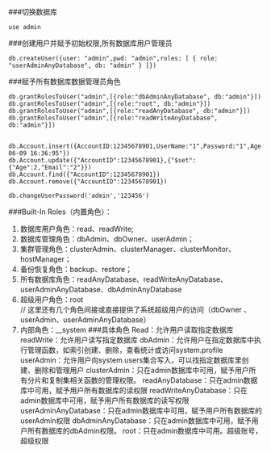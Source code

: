 ###切换数据库
```mongo
use admin
```
###创建用户并赋予初始权限,所有数据库用户管理员
```mongo
db.createUser({user: "admin",pwd: "admin",roles: [ { role: "userAdminAnyDatabase", db: "admin" } ]})
```
###赋予所有数据库数据管理员角色
```mongo
db.grantRolesToUser("admin",[{role:"dbAdminAnyDatabase", db:"admin"}])
db.grantRolesToUser("admin",[{role:"root", db:"admin"}])
db.grantRolesToUser("admin",[{role:"readAnyDatabase", db:"admin"}])
db.grantRolesToUser("admin",[{role:"readWriteAnyDatabase", db:"admin"}])


db.Account.insert({AccountID:12345678901,UserName:"1",Password:"1",Age:1,Email:"1",RegisterDate:"2011-06-09 16:36:95"})
db.Account.update({"AccountID":12345678901},{"$set":{"Age":2,"Email":"2"}})
db.Account.find({"AccountID":12345678901})
db.Account.remove({"AccountID":12345678901})

db.changeUserPassword('admin','123456')
```

###Built-In Roles（内置角色）：
1. 数据库用户角色：read、readWrite;
2. 数据库管理角色：dbAdmin、dbOwner、userAdmin；
3. 集群管理角色：clusterAdmin、clusterManager、clusterMonitor、hostManager；
4. 备份恢复角色：backup、restore；
5. 所有数据库角色：readAnyDatabase、readWriteAnyDatabase、userAdminAnyDatabase、dbAdminAnyDatabase
6. 超级用户角色：root  
// 这里还有几个角色间接或直接提供了系统超级用户的访问（dbOwner 、userAdmin、userAdminAnyDatabase）
7. 内部角色：__system
###具体角色
Read：允许用户读取指定数据库
readWrite：允许用户读写指定数据库
dbAdmin：允许用户在指定数据库中执行管理函数，如索引创建、删除，查看统计或访问system.profile
userAdmin：允许用户向system.users集合写入，可以找指定数据库里创建、删除和管理用户
clusterAdmin：只在admin数据库中可用，赋予用户所有分片和复制集相关函数的管理权限。
readAnyDatabase：只在admin数据库中可用，赋予用户所有数据库的读权限
readWriteAnyDatabase：只在admin数据库中可用，赋予用户所有数据库的读写权限
userAdminAnyDatabase：只在admin数据库中可用，赋予用户所有数据库的userAdmin权限
dbAdminAnyDatabase：只在admin数据库中可用，赋予用户所有数据库的dbAdmin权限。
root：只在admin数据库中可用。超级账号，超级权限

